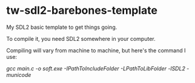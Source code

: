 # tw-sdl2-barebones-template
My SDL2 basic template to get things going.

To compile it, you need SDL2 somewhere in your computer.

Compiling will vary from machine to machine, but here's the command I use:

*gcc main.c -o soft.exe -IPathToIncludeFolder -LPathToLibFolder -lSDL2 -municode*